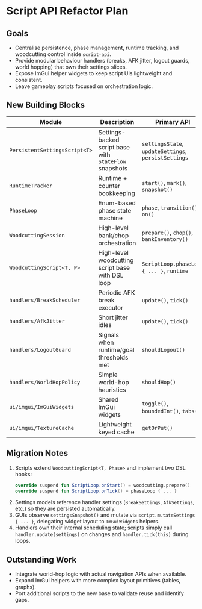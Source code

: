 # Script API Refactor Plan

## Goals

- Centralise persistence, phase management, runtime tracking, and woodcutting control inside `script-api`.
- Provide modular behaviour handlers (breaks, AFK jitter, logout guards, world hopping) that own their settings slices.
- Expose ImGui helper widgets to keep script UIs lightweight and consistent.
- Leave gameplay scripts focused on orchestration logic.

## New Building Blocks

| Module | Description | Primary API |
| --- | --- | --- |
| `PersistentSettingsScript<T>` | Settings-backed script base with `StateFlow` snapshots | `settingsState`, `updateSettings`, `persistSettings` |
| `RuntimeTracker` | Runtime + counter bookkeeping | `start()`, `mark()`, `snapshot()` |
| `PhaseLoop` | Enum-based phase state machine | `phase`, `transition()`, `on()` |
| `WoodcuttingSession` | High-level bank/chop orchestration | `prepare()`, `chop()`, `bankInventory()` |
| `WoodcuttingScript<T, P>` | High-level woodcutting script base with DSL loop | `ScriptLoop.phaseLoop { ... }`, `runtime` |
| `handlers/BreakScheduler` | Periodic AFK break executor | `update()`, `tick()` |
| `handlers/AfkJitter` | Short jitter idles | `update()`, `tick()` |
| `handlers/LogoutGuard` | Signals when runtime/goal thresholds met | `shouldLogout()` |
| `handlers/WorldHopPolicy` | Simple world-hop heuristics | `shouldHop()` |
| `ui/imgui/ImGuiWidgets` | Shared ImGui widgets | `toggle()`, `boundedInt()`, `tabs()` |
| `ui/imgui/TextureCache` | Lightweight keyed cache | `getOrPut()` |

## Migration Notes

1. Scripts extend `WoodcuttingScript<T, Phase>` and implement two DSL hooks:
   ```kotlin
   override suspend fun ScriptLoop.onStart() = woodcutting.prepare()
   override suspend fun ScriptLoop.onTick() = phaseLoop { ... }
   ```
2. Settings models reference handler settings (`BreakSettings`, `AfkSettings`, etc.) so they are persisted automatically.
3. GUIs observe `settingsSnapshot()` and mutate via `script.mutateSettings { ... }`, delegating widget layout to `ImGuiWidgets` helpers.
4. Handlers own their internal scheduling state; scripts simply call `handler.update(settings)` on changes and `handler.tick(this)` during loops.

## Outstanding Work

- Integrate world-hop logic with actual navigation APIs when available.
- Expand ImGui helpers with more complex layout primitives (tables, graphs).
- Port additional scripts to the new base to validate reuse and identify gaps.
